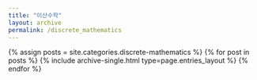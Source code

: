 ```yaml
---
title: "이산수학"
layout: archive
permalink: /discrete_mathematics
---
```



{% assign posts = site.categories.discrete-mathematics %}
{% for post in posts %} {% include archive-single.html type=page.entries_layout %} {% endfor %}